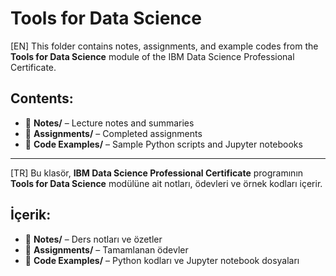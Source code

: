 
# Tools for Data Science

[EN]
This folder contains notes, assignments, and example codes from the **Tools for Data Science** module of the IBM Data Science Professional Certificate.

## Contents:
- 📄 **Notes/** – Lecture notes and summaries  
- 📄 **Assignments/** – Completed assignments  
- 📄 **Code Examples/** – Sample Python scripts and Jupyter notebooks  

---

[TR]
Bu klasör, **IBM Data Science Professional Certificate** programının **Tools for Data Science** modülüne ait notları, ödevleri ve örnek kodları içerir.

## İçerik:
- 📄 **Notes/** – Ders notları ve özetler  
- 📄 **Assignments/** – Tamamlanan ödevler  
- 📄 **Code Examples/** – Python kodları ve Jupyter notebook dosyaları  
